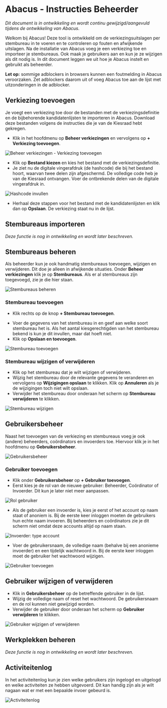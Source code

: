 # Abacus - Instructies Beheerder

*Dit document is in ontwikkeling en wordt continu gewijzigd/aangevuld tijdens de ontwikkeling van Abacus.*

Welkom bij Abacus! Deze tool is ontwikkeld om de verkiezingsuitslagen per stembureau in te voeren en te controleren op fouten en afwijkende uitslagen. Na de installatie van Abacus voeg je een verkiezing toe en importeer je stembureaus. Ook maak je gebruikers aan en kun je ze wijzigen als dit nodig is. In dit document leggen we uit hoe je Abacus instelt en gebruikt als beheerder.

**Let op:** sommige adblockers in browsers kunnen een foutmelding in Abacus veroorzaken. Zet adblockers daarom uit of voeg Abacus toe aan de lijst met uitzonderingen in de adblocker.

## Verkiezing toevoegen

Je voegt een verkiezing toe door de bestanden met de verkiezingsdefinitie en de bijbehorende kandidatenlijsten te importeren in Abacus. Download deze bestanden volgens de instructies die je van de Kiesraad hebt gekregen.

- Klik in het hoofdmenu op **Beheer verkiezingen** en vervolgens op **+ Verkiezing toevoegen**.

![Beheer verkiezingen - Verkiezing toevoegen](./img/beheer-verkiezingen.png)

- Klik op **Bestand kiezen** en kies het bestand met de verkiezingsdefinitie.
- Je ziet nu de digitale vingerafdruk (de hashcode) die bij het bestand hoort, waarvan twee delen zijn afgeschermd. De volledige code heb je van de Kiesraad ontvangen. Voer de ontbrekende delen van de digitale vingerafdruk in.

![Hashcode invullen](./img/hashcode-invullen.png)

- Herhaal deze stappen voor het bestand met de kandidatenlijsten en klik dan op **Opslaan**. De verkiezing staat nu in de lijst.

## Stembureaus importeren

*Deze functie is nog in ontwikkeling en wordt later beschreven.*

[comment]: # (Tekst voor wanneer de functie is ontwikkeld: "De verkiezing die je hebt toegevoegd bevat nog geen stembureaus. Je voegt ze toe door een eml-bestand met de lijst van stembureaus te importeren in Abacus. Heeft je gemeente dit bestand niet, dan moet dit eerst aangemaakt worden. In uitzonderlijke situaties kun je stembureaus ook handmatig toevoegen, zie Stembureau toevoegen.")

## Stembureaus beheren

Als beheerder kun je ook handmatig stembureaus toevoegen, wijzigen en verwijderen. Dit doe je alleen in afwijkende situaties. Onder **Beheer verkiezingen** klik je op **Stembureaus**. Als er al stembureaus zijn toegevoegd, zie je die hier staan.

![Stembureaus beheren](./img/stembureaus-beheren.png)

### Stembureau toevoegen

- Klik rechts op de knop **+ Stembureau toevoegen**.

[comment]: # (TODO: Instructies voor batch import toevoegen wanneer de stembureau-importfunctie klaar is, en aangeven dat deze instructies alleen bedoeld zijn voor afwijkende situaties.)

- Voer de gegevens van het stembureau in en geef aan welke soort stembureau het is. Als het aantal kiesgerechtigden van het stembureau bekend is kun je dit invullen, maar dat hoeft niet.
- Klik op **Opslaan en toevoegen**.

![Stembureau toevoegen](./img/stembureau-toevoegen.png)

### Stembureau wijzigen of verwijderen

- Klik op het stembureau dat je wilt wijzigen of verwijderen.
- Wijzig het stembureau door de relevante gegevens te veranderen en vervolgens op **Wijzigingen opslaan** te klikken. Klik op **Annuleren** als je de wijzigingen toch niet wilt opslaan.
- Verwijder het stembureau door onderaan het scherm op **Stembureau verwijderen** te klikken.

![Stembureau wijzigen](./img/stembureau-wijzigen.png)

## Gebruikersbeheer

Naast het toevoegen van de verkiezing en stembureaus voeg je ook (andere) beheerders, coördinators en invoerders toe. Hiervoor klik je in het hoofdmenu op **Gebruikersbeheer**.

![Gebruikersbeheer](./img/gebruikersbeheer.png)

### Gebruiker toevoegen

- Klik onder **Gebruikersbeheer** op **+ Gebruiker toevoegen**.
- Eerst kies je de rol van de nieuwe gebruiker: Beheerder, Coördinator of Invoerder. Dit kun je later niet meer aanpassen.

![Rol gebruiker](./img/rol-gebruiker.png)

- Als de gebruiker een invoerder is, kies je eerst of het account op naam staat of anoniem is. Bij de eerste keer inloggen moeten de gebruikers hun echte naam invoeren. Bij beheerders en coördinators zie je dit scherm niet omdat deze accounts altijd op naam staan.

![Invoerder: type account](./img/type-account-invoerder.png)

- Voer de gebruikersnaam, de volledige naam (behalve bij een anonieme invoerder) en een tijdelijk wachtwoord in. Bij de eerste keer inloggen moet de gebruiker het wachtwoord wijzigen.

![Gebruiker toevoegen](./img/gebruiker-toevoegen.png)

## Gebruiker wijzigen of verwijderen

- Klik in **Gebruikersbeheer** op de betreffende gebruiker in de lijst.
- Wijzig de volledige naam of reset het wachtwoord. De gebruikersnaam en de rol kunnen niet gewijzigd worden.
- Verwijder de gebruiker door onderaan het scherm op **Gebruiker verwijderen** te klikken.

![Gebruiker wijzigen of verwijderen](./img/gebruiker-wijzigen-verwijderen.png)

## Werkplekken beheren

*Deze functie is nog in ontwikkeling en wordt later beschreven.*

## Activiteitenlog

In het activiteitenlog kun je zien welke gebruikers zijn ingelogd en uitgelogd en welke activiteiten ze hebben uitgevoerd. Dit kan handig zijn als je wilt nagaan wat er met een bepaalde invoer gebeurd is.

![Activiteitenlog](./img/activiteitenlog.png)
